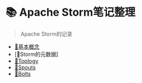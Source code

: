 # :books: Apache Storm笔记整理

> Apache Storm的记录

- [:tokyo_tower:基本概念](https://github.com/cjlovepp/storm-Notebook/blob/master/notes/%E5%9F%BA%E7%A1%80%E6%A6%82%E5%BF%B5.md)
- [:avocado:Storm的元数据]
- [:rainbow:Toplogy](https://github.com/cjlovepp/storm-Notebook/blob/master/notes/Topology.md)
- [:mega:Spouts](https://github.com/cjlovepp/storm-Notebook/blob/master/notes/Sputs.md)
- [:radio_button:Bolts](https://github.com/cjlovepp/storm-Notebook/blob/master/notes/Bolts.md)